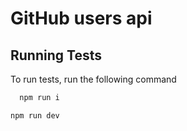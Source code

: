 # GitHub users api

## Running Tests

To run tests, run the following command

```bash
  npm run i
```
```bash
npm run dev
```

